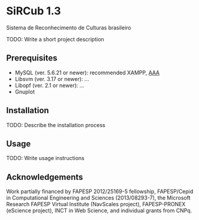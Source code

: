 # SiRCub 1.3

Sistema de Reconhecimento de Culturas brasileiro

TODO: Write a short project description

## Prerequisites

* MySQL (ver. 5.6.21 or newer): recommended XAMPP, <a href="https://www.apachefriends.org/index.html" target="_blank">AAA</a>
* Libsvm (ver. 3.17 or newer): ...
* Libopf (ver. 2.1 or newer): ...
* Gnuplot

## Installation

TODO: Describe the installation process

## Usage

TODO: Write usage instructions

## Acknowledgements

Work partially financed by FAPESP 2012/25169-5 fellowship, FAPESP/Cepid in Computational Engineering and Sciences (2013/08293-7), the Microsoft Research FAPESP Virtual Institute (NavScales project), FAPESP-PRONEX (eScience project), INCT in Web Science, and individual grants from CNPq.

